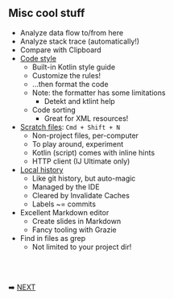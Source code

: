 ## Misc cool stuff

* Analyze data flow to/from here
* Analyze stack trace (automatically!)
* Compare with Clipboard
* [Code style](https://www.jetbrains.com/help/idea/2022.1/configuring-code-style.html)
  * Built-in Kotlin style guide
  * Customize the rules!
  * ...then format the code
  * Note: the formatter has some limitations
    * Detekt and ktlint help
  * Code sorting
    * Great for XML resources!
* [Scratch files](https://www.jetbrains.com/help/idea/2022.1/scratches.html): `Cmd + Shift + N`
  * Non-project files, per-computer
  * To play around, experiment
  * Kotlin (script) comes with inline hints
  * HTTP client (IJ Ultimate only)
* [Local history](https://www.jetbrains.com/help/idea/2022.1/local-history.html)
  * Like git history, but auto-magic
  * Managed by the IDE
  * Cleared by Invalidate Caches
  * Labels ~= commits
* Excellent Markdown editor
  * Create slides in Markdown
  * Fancy tooling with Grazie
* Find in files as grep
  * Not limited to your project dir!

<br/>
<br/>

➡️ [NEXT](013.md)

